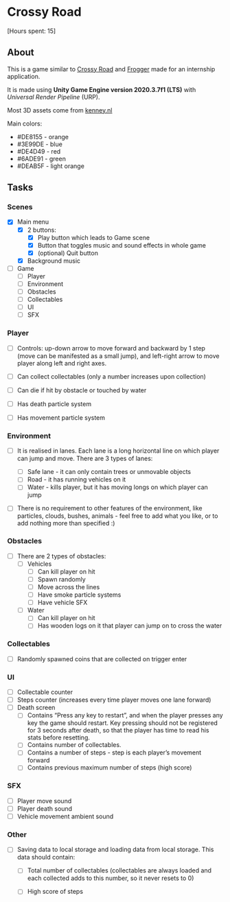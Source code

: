 # Crossy Road
[Hours spent: 15]

## About
This is a game similar to [Crossy Road](https://play.google.com/store/apps/details?id=com.yodo1.crossyroad&hl=en&gl=US) and [Frogger](https://en.wikipedia.org/wiki/Frogger) made for an internship application.

It is made using **Unity Game Engine version 2020.3.7f1 (LTS)** with *Universal Render Pipeline* (URP).

Most 3D assets come from [kenney.nl](https://kenney.nl/)

Main colors:
- #DE8155 - orange
- #3E99DE - blue 
- #DE4D49 - red
- #6ADE91 - green
- #DEAB5F - light orange


## Tasks

### Scenes
- [X] Main menu 
  - [X] 2 buttons:
    - [X] Play button which leads to Game scene
    - [X] Button that toggles music and sound effects in whole game
    - [x] (optional) Quit button
  - [X] Background music
- [ ] Game
  - [ ] Player
  - [ ] Environment
  - [ ] Obstacles
  - [ ] Collectables
  - [ ] UI
  - [ ] SFX

### Player
- [ ] Controls: up-down arrow to move forward and backward by 1 step (move can be manifested as a small jump), and left-right arrow to move player along left and right axes.
- [ ] Can collect collectables (only a number increases upon collection)
- [ ] Can die if hit by obstacle or touched by water
- [ ] Has death particle system
- [ ] Has movement particle system


### Environment
- [ ] It is realised in lanes. Each lane is a long horizontal line on which player can jump and move. There are 3 types of lanes: 
  - [ ] Safe lane - it can only contain trees or unmovable objects
  - [ ] Road - it has running vehicles on it
  - [ ] Water - kills player, but it has moving longs on which player can jump
- [ ] There is no requirement to other features of the environment, like particles, clouds, bushes, animals - feel free to add what you like, or to add nothing more than specified :)


### Obstacles
- [ ] There are 2 types of obstacles:
  - [ ] Vehicles 
    - [ ] Can kill player on hit
    - [ ] Spawn randomly
    - [ ] Move across the lines
    - [ ] Have smoke particle systems
    - [ ] Have vehicle SFX
  - [ ] Water 
    - [ ] Can kill player on hit
    - [ ] Has wooden logs on it that player can jump on to cross the water

### Collectables
- [ ] Randomly spawned coins that are collected on trigger enter

### UI
- [ ] Collectable counter 
- [ ] Steps counter (increases every time player moves one lane forward) 
- [ ] Death screen
  - [ ] Contains “Press any key to restart”, and when the player presses any key the game should restart. Key pressing should not be registered for 3 seconds after death, so that the player has time to read his stats before resetting.
  - [ ] Contains number of collectables.
  - [ ] Contains a number of steps - step is each player’s movement forward
  - [ ] Contains previous maximum number of steps (high score)

### SFX
- [ ] Player move sound
- [ ] Player death sound 
- [ ] Vehicle movement ambient sound

### Other
- [ ] Saving data to local storage and loading data from local storage. This data should contain: 
  - [ ] Total number of collectables (collectables are always loaded and each collected adds to this number, so it never resets to 0)
  - [ ] High score of steps

